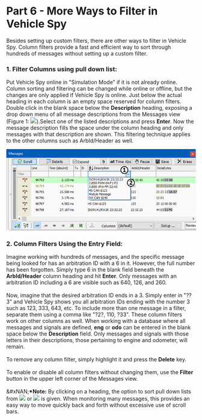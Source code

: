 # Part 6 - More Ways to Filter in Vehicle Spy

Besides setting up custom filters, there are other ways to filter in Vehicle Spy. Column filters provide a fast and efficient way to sort through hundreds of messages without setting up a custom filter.

### 1. Filter Columns using pull down list:

Put Vehicle Spy online in "Simulation Mode" if it is not already online. Column sorting and filtering can be changed while online or offline, but the changes are only applied if Vehicle Spy is online. Just below the actual heading in each column is an empty space reserved for column filters. Double click in the blank space below the **Description** heading, exposing a drop down menu of all message descriptions from the Messages view (Figure 1: ![](https://cdn.intrepidcs.net/support/VehicleSpy/assets/smOne.gif)).Select one of the listed descriptions and press **Enter**. Now the message description fills the space under the column heading and only messages with that description are shown. This filtering technique applies to the other columns such as ArbId/Header as well.

![Figure 1: Sorting and filtering columns in the Messages view.](../../.gitbook/assets/spyexample1.6.gif)

### 2. Column Filters Using the Entry Field:

Imagine working with hundreds of messages, and the specific message being looked for has an arbitration ID with a 6 in it. However, the full number has been forgotten. Simply type 6 in the blank field beneath the **ArbId/Header** column heading and hit **Enter**. Only messages with an arbitration ID including a 6 are visible such as 640, 126, and 260.\
\
Now, imagine that the desired arbitration ID ends in a 3. Simply enter in "??3" and Vehicle Spy shows you all arbitration IDs ending with the number 3 such as 123, 333, 643, etc. To include more than one message in a filter, separate them using a comma like "?2?, 110, ?33". These column filters work on other columns as well. When working with a database where all messages and signals are defined, **eng** or **odo** can be entered in the blank space below the **Description** field. Only messages and signals with those letters in their descriptions, those pertaining to engine and odometer, will remain.\
\
To remove any column filter, simply highlight it and press the **Delete** key.\
\
To enable or disable all column filters without changing them, use the **Filter** button in the upper left corner of the Messages view.\
\
\&#xNAN;**\*Note:** By clicking on a heading, the option to sort pull down lists from ![](https://cdn.intrepidcs.net/support/VehicleSpy/assets/AZ.gif) or ![](https://cdn.intrepidcs.net/support/VehicleSpy/assets/za.gif) is given. When monitoring many messages, this provides an easy way to move quickly back and forth without excessive use of scroll bars.
